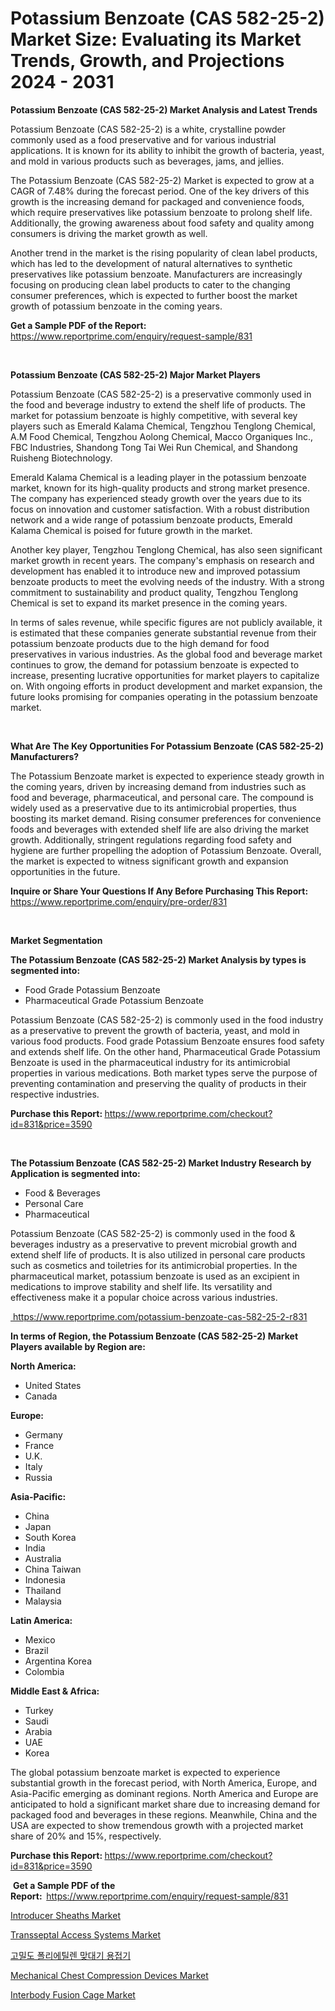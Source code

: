 <p><h1>Potassium Benzoate (CAS 582-25-2) Market Size: Evaluating its Market Trends, Growth, and Projections 2024 - 2031</h1></p><p><strong>Potassium Benzoate (CAS 582-25-2) Market Analysis and Latest Trends</strong></p>
<p><p>Potassium Benzoate (CAS 582-25-2) is a white, crystalline powder commonly used as a food preservative and for various industrial applications. It is known for its ability to inhibit the growth of bacteria, yeast, and mold in various products such as beverages, jams, and jellies.</p><p>The Potassium Benzoate (CAS 582-25-2) Market is expected to grow at a CAGR of 7.48% during the forecast period. One of the key drivers of this growth is the increasing demand for packaged and convenience foods, which require preservatives like potassium benzoate to prolong shelf life. Additionally, the growing awareness about food safety and quality among consumers is driving the market growth as well.</p><p>Another trend in the market is the rising popularity of clean label products, which has led to the development of natural alternatives to synthetic preservatives like potassium benzoate. Manufacturers are increasingly focusing on producing clean label products to cater to the changing consumer preferences, which is expected to further boost the market growth of potassium benzoate in the coming years.</p></p>
<p><strong>Get a Sample PDF of the Report:&nbsp;</strong> <a href="https://www.reportprime.com/enquiry/request-sample/831">https://www.reportprime.com/enquiry/request-sample/831</a></p>
<p>&nbsp;</p>
<p><strong>Potassium Benzoate (CAS 582-25-2) Major Market Players</strong></p>
<p><p>Potassium Benzoate (CAS 582-25-2) is a preservative commonly used in the food and beverage industry to extend the shelf life of products. The market for potassium benzoate is highly competitive, with several key players such as Emerald Kalama Chemical, Tengzhou Tenglong Chemical, A.M Food Chemical, Tengzhou Aolong Chemical, Macco Organiques Inc., FBC Industries, Shandong Tong Tai Wei Run Chemical, and Shandong Ruisheng Biotechnology.</p><p>Emerald Kalama Chemical is a leading player in the potassium benzoate market, known for its high-quality products and strong market presence. The company has experienced steady growth over the years due to its focus on innovation and customer satisfaction. With a robust distribution network and a wide range of potassium benzoate products, Emerald Kalama Chemical is poised for future growth in the market.</p><p>Another key player, Tengzhou Tenglong Chemical, has also seen significant market growth in recent years. The company's emphasis on research and development has enabled it to introduce new and improved potassium benzoate products to meet the evolving needs of the industry. With a strong commitment to sustainability and product quality, Tengzhou Tenglong Chemical is set to expand its market presence in the coming years.</p><p>In terms of sales revenue, while specific figures are not publicly available, it is estimated that these companies generate substantial revenue from their potassium benzoate products due to the high demand for food preservatives in various industries. As the global food and beverage market continues to grow, the demand for potassium benzoate is expected to increase, presenting lucrative opportunities for market players to capitalize on. With ongoing efforts in product development and market expansion, the future looks promising for companies operating in the potassium benzoate market.</p></p>
<p>&nbsp;</p>
<p><strong>What Are The Key Opportunities For Potassium Benzoate (CAS 582-25-2) Manufacturers?</strong></p>
<p><p>The Potassium Benzoate market is expected to experience steady growth in the coming years, driven by increasing demand from industries such as food and beverage, pharmaceutical, and personal care. The compound is widely used as a preservative due to its antimicrobial properties, thus boosting its market demand. Rising consumer preferences for convenience foods and beverages with extended shelf life are also driving the market growth. Additionally, stringent regulations regarding food safety and hygiene are further propelling the adoption of Potassium Benzoate. Overall, the market is expected to witness significant growth and expansion opportunities in the future.</p></p>
<p><strong>Inquire or Share Your Questions If Any Before Purchasing This Report:</strong> <a href="https://www.reportprime.com/enquiry/pre-order/831">https://www.reportprime.com/enquiry/pre-order/831</a></p>
<p>&nbsp;</p>
<p><strong>Market Segmentation</strong></p>
<p><strong>The Potassium Benzoate (CAS 582-25-2) Market Analysis by types is segmented into:</strong></p>
<p><ul><li>Food Grade Potassium Benzoate</li><li>Pharmaceutical Grade Potassium Benzoate</li></ul></p>
<p><p>Potassium Benzoate (CAS 582-25-2) is commonly used in the food industry as a preservative to prevent the growth of bacteria, yeast, and mold in various food products. Food grade Potassium Benzoate ensures food safety and extends shelf life. On the other hand, Pharmaceutical Grade Potassium Benzoate is used in the pharmaceutical industry for its antimicrobial properties in various medications. Both market types serve the purpose of preventing contamination and preserving the quality of products in their respective industries.</p></p>
<p><strong>Purchase this Report:&nbsp;</strong><a href="https://www.reportprime.com/checkout?id=831&price=3590">https://www.reportprime.com/checkout?id=831&price=3590</a></p>
<p>&nbsp;</p>
<p><strong>The Potassium Benzoate (CAS 582-25-2) Market Industry Research by Application is segmented into:</strong></p>
<p><ul><li>Food & Beverages</li><li>Personal Care</li><li>Pharmaceutical</li></ul></p>
<p><p>Potassium Benzoate (CAS 582-25-2) is commonly used in the food & beverages industry as a preservative to prevent microbial growth and extend shelf life of products. It is also utilized in personal care products such as cosmetics and toiletries for its antimicrobial properties. In the pharmaceutical market, potassium benzoate is used as an excipient in medications to improve stability and shelf life. Its versatility and effectiveness make it a popular choice across various industries.</p></p>
<p><a href="https://www.reportprime.com/potassium-benzoate-cas-582-25-2-r831">&nbsp;https://www.reportprime.com/potassium-benzoate-cas-582-25-2-r831</a></p>
<p><strong>In terms of Region, the Potassium Benzoate (CAS 582-25-2) Market Players available by Region are:</strong></p>
<p>
    <p> <strong> North America: </strong>
        <ul>
            <li>United States</li>
            <li>Canada</li>
        </ul>
        </p> 
    <p> <strong> Europe: </strong>
        <ul>
            <li>Germany</li>
            <li>France</li>
            <li>U.K.</li>
            <li>Italy</li>
            <li>Russia</li>
        </ul>
        </p> 
    <p> <strong> Asia-Pacific: </strong>
        <ul>
            <li>China</li>
            <li>Japan</li>
            <li>South Korea</li>
            <li>India</li>
            <li>Australia</li>
            <li>China Taiwan</li>
            <li>Indonesia</li>
            <li>Thailand</li>
            <li>Malaysia</li>
        </ul>
        </p> 
    <p> <strong> Latin America: </strong>
        <ul>
            <li>Mexico</li>
            <li>Brazil</li>
            <li>Argentina Korea</li>
            <li>Colombia</li>
        </ul>
        </p> 
    <p> <strong> Middle East & Africa: </strong>
        <ul>
            <li>Turkey</li>
            <li>Saudi</li>
            <li>Arabia</li>
            <li>UAE</li>
            <li>Korea</li>
        </ul>
    </p>
    </p>
<p><p>The global potassium benzoate market is expected to experience substantial growth in the forecast period, with North America, Europe, and Asia-Pacific emerging as dominant regions. North America and Europe are anticipated to hold a significant market share due to increasing demand for packaged food and beverages in these regions. Meanwhile, China and the USA are expected to show tremendous growth with a projected market share of 20% and 15%, respectively.</p></p>
<p><strong>Purchase this Report: </strong><a href="https://www.reportprime.com/checkout?id=831&price=3590">https://www.reportprime.com/checkout?id=831&price=3590</a></p>
<p>&nbsp;<strong>Get a Sample PDF of the Report:&nbsp;&nbsp;</strong><a href="https://www.reportprime.com/enquiry/request-sample/831">https://www.reportprime.com/enquiry/request-sample/831</a></p>
<p><strong></strong></p>
<p><p><a href="https://medium.com/@paulalkim0612024/global-introducer-sheaths-market-size-and-market-trends-analysis-by-regional-outlook-competitive-45e1ea4cdae8">Introducer Sheaths Market</a></p><p><a href="https://medium.com/@susiegibson34/global-transseptal-access-systems-market-focus-on-product-type-integrated-transseptal-761c700c94ec">Transseptal Access Systems Market</a></p><p><a href="https://medium.com/@darianswift1922_33282/%EA%B8%80%EB%A1%9C%EB%B2%8C-hdpe-%EB%B2%84%ED%8A%B8-%EC%9A%A9%EC%A0%91%EA%B8%B0-%EC%8B%9C%EC%9E%A5-%EB%8F%99%ED%96%A5%EC%97%90-%EB%8C%80%ED%95%9C-%EC%A0%84%EB%9E%B5%EC%A0%81-%ED%86%B5%EC%B0%B0-2024-2031-102%ED%8E%98%EC%9D%B4%EC%A7%80%EC%97%90%EC%84%9C-%EB%8B%A4%EB%A3%A8%EC%96%B4%EC%A1%8C%EC%8A%B5%EB%8B%88%EB%8B%A4-3b5a506d0199">고밀도 폴리에틸렌 맞대기 용접기</a></p><p><a href="https://medium.com/@willowbruen/insights-into-mechanical-chest-compression-devices-market-share-and-competitive-landscape-for-617a8a8f912e">Mechanical Chest Compression Devices Market</a></p><p><a href="https://medium.com/@philipnewman983/interbody-fusion-cage-market-forecasts-market-trends-and-impact-analysis-2024-2031-f8a9a6d2b095">Interbody Fusion Cage Market</a></p></p>